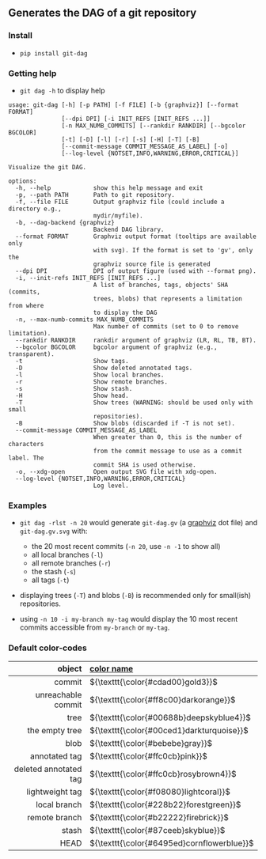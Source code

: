 ## Generates the DAG of a git repository

### Install

+ `pip install git-dag`

### Getting help

+ `git dag -h` to display help

```
usage: git-dag [-h] [-p PATH] [-f FILE] [-b {graphviz}] [--format FORMAT]
               [--dpi DPI] [-i INIT_REFS [INIT_REFS ...]]
               [-n MAX_NUMB_COMMITS] [--rankdir RANKDIR] [--bgcolor BGCOLOR]
               [-t] [-D] [-l] [-r] [-s] [-H] [-T] [-B]
               [--commit-message COMMIT_MESSAGE_AS_LABEL] [-o]
               [--log-level {NOTSET,INFO,WARNING,ERROR,CRITICAL}]

Visualize the git DAG.

options:
  -h, --help            show this help message and exit
  -p, --path PATH       Path to git repository.
  -f, --file FILE       Output graphviz file (could include a directory e.g.,
                        mydir/myfile).
  -b, --dag-backend {graphviz}
                        Backend DAG library.
  --format FORMAT       Graphviz output format (tooltips are available only
                        with svg). If the format is set to 'gv', only the
                        graphviz source file is generated
  --dpi DPI             DPI of output figure (used with --format png).
  -i, --init-refs INIT_REFS [INIT_REFS ...]
                        A list of branches, tags, objects' SHA (commits,
                        trees, blobs) that represents a limitation from where
                        to display the DAG
  -n, --max-numb-commits MAX_NUMB_COMMITS
                        Max number of commits (set to 0 to remove limitation).
  --rankdir RANKDIR     rankdir argument of graphviz (LR, RL, TB, BT).
  --bgcolor BGCOLOR     bgcolor argument of graphviz (e.g., transparent).
  -t                    Show tags.
  -D                    Show deleted annotated tags.
  -l                    Show local branches.
  -r                    Show remote branches.
  -s                    Show stash.
  -H                    Show head.
  -T                    Show trees (WARNING: should be used only with small
                        repositories).
  -B                    Show blobs (discarded if -T is not set).
  --commit-message COMMIT_MESSAGE_AS_LABEL
                        When greater than 0, this is the number of characters
                        from the commit message to use as a commit label. The
                        commit SHA is used otherwise.
  -o, --xdg-open        Open output SVG file with xdg-open.
  --log-level {NOTSET,INFO,WARNING,ERROR,CRITICAL}
                        Log level.
```

### Examples

+ `git dag -rlst -n 20` would generate `git-dag.gv` (a [graphviz](https://graphviz.org/)
  dot file) and `git-dag.gv.svg` with:
  + the 20 most recent commits (`-n 20`, use `-n -1` to show all)
  + all local branches (`-l`)
  + all remote branches (`-r`)
  + the stash (`-s`)
  + all tags (`-t`)

+ displaying trees (`-T`) and blobs (`-B`) is recommended only for small(ish)
  repositories.

+ using `-n 10 -i my-branch my-tag` would display the 10 most recent commits accessible
  from `my-branch` or `my-tag`.

### Default color-codes

|                object | [color name](https://graphviz.org/doc/info/colors.html) |
|----------------------:|:--------------------------------------------------------|
|                commit | ${\texttt{\color{#cdad00}gold3}}$                       |
|    unreachable commit | ${\texttt{\color{#ff8c00}darkorange}}$                  |
|                  tree | ${\texttt{\color{#00688b}deepskyblue4}}$                |
|        the empty tree | ${\texttt{\color{#00ced1}darkturquoise}}$               |
|                  blob | ${\texttt{\color{#bebebe}gray}}$                        |
|         annotated tag | ${\texttt{\color{#ffc0cb}pink}}$                        |
| deleted annotated tag | ${\texttt{\color{#ffc0cb}rosybrown4}}$                  |
|       lightweight tag | ${\texttt{\color{#f08080}lightcoral}}$                  |
|          local branch | ${\texttt{\color{#228b22}forestgreen}}$                 |
|         remote branch | ${\texttt{\color{#b22222}firebrick}}$                   |
|                 stash | ${\texttt{\color{#87ceeb}skyblue}}$                     |
|                  HEAD | ${\texttt{\color{#6495ed}cornflowerblue}}$              |
